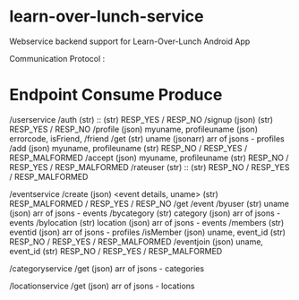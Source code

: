 learn-over-lunch-service
========================

Webservice backend support for Learn-Over-Lunch Android App

Communication Protocol :

Endpoint			Consume					Produce
==================================================================================================================
/userservice
	/auth			(str) <uname>::<passwd>			(str) RESP_YES / RESP_NO
	/signup			(json) <full profile>			(str) RESP_YES / RESP_NO
	/profile		(json) myuname, profileuname		(json) errorcode, isFriend, <full profile>
	/friend
		/get		(str) uname				(jsonarr) arr of jsons - profiles
		/add		(json) myuname, profileuname		(str) RESP_NO / RESP_YES / RESP_MALFORMED
		/accept		(json) myuname, profileuname		(str) RESP_NO / RESP_YES / RESP_MALFORMED
	/rateuser		(str) <uname>::<rating>			(str) RESP_NO / RESP_YES / RESP_MALFORMED

/eventservice
	/create			(json) <event details, uname>		(str) RESP_MALFORMED / RESP_YES / RESP_NO
	/get
	     /event
	    	/byuser		(str) uname				(json) arr of jsons - events
		/bycategory	(str) category				(json) arr of jsons - events
	    	/bylocation	(str) location				(json) arr of jsons - events
	     /members		(str) eventid				(json) arr of jsons - profiles
	/isMember		(json) uname, event_id			(str) RESP_NO / RESP_YES / RESP_MALFORMED
	/eventjoin		(json) uname, event_id			(str) RESP_NO / RESP_YES / RESP_MALFORMED

/categoryservice
	/get			<nothing>				(json) arr of jsons - categories

/locationservice
	/get			<nothing>				(json) arr of jsons - locations
